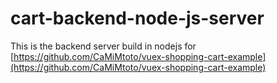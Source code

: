 # cart-backend-node-js-server


This is the backend server build in nodejs for [https://github.com/CaMiMtoto/vuex-shopping-cart-example](https://github.com/CaMiMtoto/vuex-shopping-cart-example)

